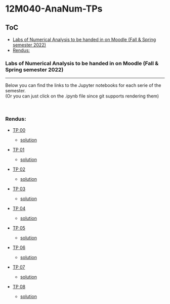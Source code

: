 # 12M040-AnaNum-TPs


## ToC


<!-- vim-markdown-toc GFM -->

* [Labs of Numerical Analysis to be handed in on Moodle (Fall & Spring semester 2022)](#labs-of-numerical-analysis-to-be-handed-in-on-moodle-fall--spring-semester-2022)
* [Rendus:](#rendus)

<!-- vim-markdown-toc -->

### Labs of Numerical Analysis to be handed in on Moodle (Fall & Spring semester 2022)


---


Below you can find the links to the Jupyter notebooks for each serie of the semester.  
(Or you can just click on the .ipynb file since git supports rendering them)


<br/>


### Rendus:

- [TP 00](https://nbviewer.org/github/David-Kyrat/12M040-AnaNum-TPs/blob/master/TP00.ipynb)
  - [solution](https://nbviewer.org/github/David-Kyrat/12M040-AnaNum-TPs/blob/master/solutions/tp0_solutions.ipynb)


- [TP 01](https://nbviewer.org/github/David-Kyrat/12M040-AnaNum-TPs/blob/master/TP01.ipynb)
  - [solution](https://nbviewer.org/github/David-Kyrat/12M040-AnaNum-TPs/blob/master/solutions/tp1_solutions.ipynb)


- [TP 02](https://nbviewer.org/github/David-Kyrat/12M040-AnaNum-TPs/blob/master/TP02.ipynb)
  - [solution](https://nbviewer.org/github/David-Kyrat/12M040-AnaNum-TPs/blob/master/solutions/tp2_solutions.ipynb)


- [TP 03](https://nbviewer.org/github/David-Kyrat/12M040-AnaNum-TPs/blob/master/TP03.ipynb)
  - [solution](https://nbviewer.org/github/David-Kyrat/12M040-AnaNum-TPs/blob/master/solutions/tp3_solutions.ipynb)


- [TP 04](https://nbviewer.org/github/David-Kyrat/12M040-AnaNum-TPs/blob/master/TP04.ipynb)
  - [solution](https://nbviewer.org/github/David-Kyrat/12M040-AnaNum-TPs/blob/master/solutions/tp4_solutions.ipynb)


- [TP 05](https://nbviewer.org/github/David-Kyrat/12M040-AnaNum-TPs/blob/master/TP05.ipynb)
  - [solution](https://nbviewer.org/github/David-Kyrat/12M040-AnaNum-TPs/blob/master/solutions/tp5_solutions.ipynb)


- [TP 06](https://nbviewer.org/github/David-Kyrat/12M040-AnaNum-TPs/blob/master/TP06.ipynb)
  - [solution](https://nbviewer.org/github/David-Kyrat/12M040-AnaNum-TPs/blob/master/solutions/tp6_solutions.ipynb)


- [TP 07](https://nbviewer.org/github/David-Kyrat/12M040-AnaNum-TPs/blob/master/TP07.ipynb)
  - [solution](https://nbviewer.org/github/David-Kyrat/12M040-AnaNum-TPs/blob/master/solutions/tp7_solutions.ipynb)


- [TP 08](https://nbviewer.org/github/David-Kyrat/12M040-AnaNum-TPs/blob/master/TP08.ipynb)
  - [solution](https://nbviewer.org/github/David-Kyrat/12M040-AnaNum-TPs/blob/master/solutions/tp8_solutions.ipynb)

